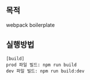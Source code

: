 ## 목적
webpack boilerplate
## 실행방법
```
[build]
prod 파일 빌드: npm run build
dev 파일 빌드: npm run build:dev
```

